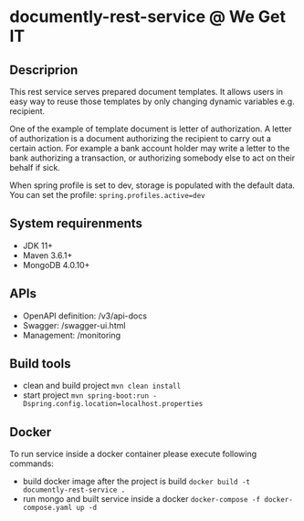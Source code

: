 # documently-rest-service @ We Get IT

## Descriprion
This rest service serves prepared document templates.
It allows users in easy way to reuse those templates by only changing dynamic variables e.g. recipient.

One of the example of template document is letter of authorization.
A letter of authorization is a document authorizing the recipient to carry out a certain action.
For example a bank account holder may write a letter to the bank authorizing a transaction, or authorizing somebody else to act on their behalf if sick.

When spring profile is set to dev, storage is populated with the default data.
You can set the profile: ```spring.profiles.active=dev```

## System requirenments
 - JDK 11+
 - Maven 3.6.1+
 - MongoDB 4.0.10+

## APIs
  - OpenAPI definition: /v3/api-docs
  - Swagger: /swagger-ui.html
  - Management: /monitoring
  
## Build tools
  - clean and build project ```mvn clean install```
  - start project ```mvn spring-boot:run -Dspring.config.location=localhost.properties```
  
## Docker
To run service inside a docker container please execute following commands: 
  - build docker image after the project is build ```docker build -t documently-rest-service .```
  - run mongo and built service inside a docker ```docker-compose -f docker-compose.yaml up -d```